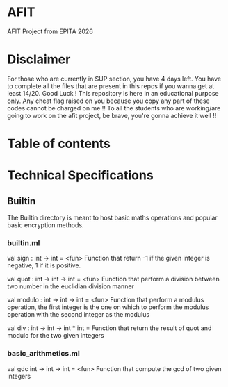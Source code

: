# AFIT
AFIT Project from EPITA 2026
# Disclaimer
For those who are currently in SUP section, you have 4 days left. You have to complete all the files that are present in this repos if you wanna get at least 14/20. Good Luck !
This repository is here in an educational purpose only. Any cheat flag raised on you because you copy any part of these codes cannot be charged on me !!
To all the students who are working/are going to work on the afit project, be brave, you're gonna achieve it well !!
# Table of contents
# Technical Specifications
## Builtin
The Builtin directory is meant to host basic maths operations and popular basic encryption methods.
### builtin.ml
val sign : int -> int = \<fun\>
Function that return -1 if the given integer is negative, 1 if it is positive.

val quot : int -> int -> int = \<fun\> 
Function that perform a division between two number in the euclidian division manner

val modulo : int -> int -> int = \<fun\>
Function that perform a modulus operation, the first integer is the one on which to perform the modulus operation with the second integer as the modulus

val div : int -> int -> int * int = <fun>
Function that return the result of quot and modulo for the two given integers

### basic_arithmetics.ml
val gdc int -> int -> int = \<fun\> Function that compute the gcd of two given integers

